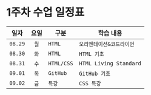 #  1주차 수업 일정표 

|일자|요일|구분|학습 내용
|---|:--:|---|----|
|```08.29```|```월```|```HTML```|```오리엔테이션&코드라이언```
|```08.30```|```화```|```HTML```|```HTML 기초```
|```08.31```|```수```|```HTML/CSS```|```HTML Living Standard```
|```09.01```|```목```|```GitHub```|```GitHub 기초```
|```09.02```|```금```|```특강```|```CSS 특강```
